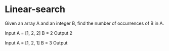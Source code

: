 # Linear-search
Given an array A and an integer B, find the number of occurrences of B in A.

Input
A = [1, 2, 2]
B = 2 
Output
2

Input
A = [1, 2, 1]
B = 3 
Output
